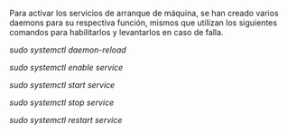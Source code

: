 Para activar los servicios de arranque de máquina, se han creado varios daemons para su respectiva función, mismos que utilizan los siguientes comandos para habilitarlos y levantarlos en caso de falla.

*sudo systemctl daemon-reload*

*sudo systemctl enable service*

*sudo systemctl start service*

*sudo systemctl stop service*

*sudo systemctl restart service*
